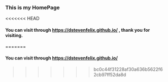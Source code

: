 ### This is my HomePage
<<<<<<< HEAD

#### You can visit through https://dstevenfelix.github.io/ , thank you for visiting.
=======
#### You can visit through https://dstevenfelix.github.io/
>>>>>>> bc0c44f31228af30a636b5622f62cb97ff52da8d
